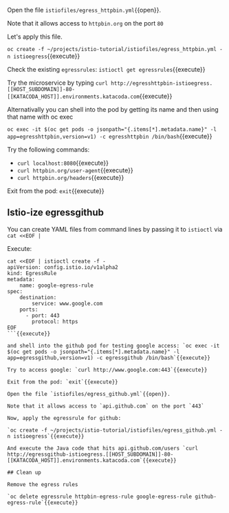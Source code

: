 Open the file `istiofiles/egress_httpbin.yml`{{open}}.

Note that it allows access to `httpbin.org` on the port `80`

Let's apply this file.

`oc create -f ~/projects/istio-tutorial/istiofiles/egress_httpbin.yml -n istioegress`{{execute}}

Check the existing `egressrules`: `istioctl get egressrules`{{execute}}

Try the microservice by typing `curl http://egresshttpbin-istioegress.[[HOST_SUBDOMAIN]]-80-[[KATACODA_HOST]].environments.katacoda.com`{{execute}}

Alternativally you can shell into the pod by getting its name and then using that name with oc exec

`oc exec -it $(oc get pods -o jsonpath="{.items[*].metadata.name}" -l app=egresshttpbin,version=v1) -c egresshttpbin /bin/bash`{{execute}}

Try the following commands:

- `curl localhost:8080`{{execute}}
- `curl httpbin.org/user-agent`{{execute}}
- `curl httpbin.org/headers`{{execute}}

Exit from the pod: `exit`{{execute}}

## Istio-ize egressgithub

You can create YAML files from command lines by passing it to `istioctl` via `cat <<EOF |`

Execute:

```
cat <<EOF | istioctl create -f -
apiVersion: config.istio.io/v1alpha2
kind: EgressRule
metadata:
    name: google-egress-rule
spec:
    destination:
        service: www.google.com
    ports:
      - port: 443
        protocol: https
EOF
```{{execute}}

and shell into the github pod for testing google access: `oc exec -it $(oc get pods -o jsonpath="{.items[*].metadata.name}" -l app=egressgithub,version=v1) -c egressgithub /bin/bash`{{execute}}

Try to access google: `curl http://www.google.com:443`{{execute}}

Exit from the pod: `exit`{{execute}}

Open the file `istiofiles/egress_github.yml`{{open}}.

Note that it allows access to `api.github.com` on the port `443`

Now, apply the egressrule for github:

`oc create -f ~/projects/istio-tutorial/istiofiles/egress_github.yml -n istioegress`{{execute}}

And execute the Java code that hits api.github.com/users `curl http://egressgithub-istioegress.[[HOST_SUBDOMAIN]]-80-[[KATACODA_HOST]].environments.katacoda.com`{{execute}}

## Clean up

Remove the egress rules

`oc delete egressrule httpbin-egress-rule google-egress-rule github-egress-rule`{{execute}}